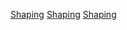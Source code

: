[Shaping](Category:Protoflux{{#translation:}} "wikilink")
[Shaping](Category:Protoflux:Math{{#translation:}} "wikilink")
[Shaping](Category:NodeMenu{{#translation:}} "wikilink")